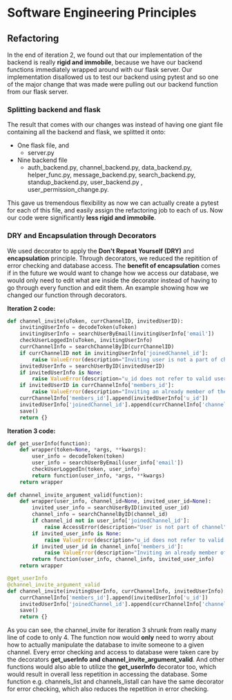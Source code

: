 # Software Engineering Principles

## Refactoring

In the end of iteration 2, we found out that our implementation of the backend is really **rigid and immobile**, because we have our backend functions immediately wrapped around with our flask server. Our implementation disallowed us to test our backend using pytest and so one of the major change that was made were pulling out our backend function from our flask server.

### Splitting backend and flask

The result that comes with our changes was instead of having one giant file containing all the backend and flask, we splitted it onto:

- One flask file, and
   - server.py
- Nine backend file
   - auth_backend.py, channel_backend.py, data_backend.py, helper_func.py, message_backend.py, search_backend.py, standup_backend.py, user_backend.py , user_permission_change.py.
   
This gave us tremendous flexibility as now we can actually create a pytest for each of this file, and easily assign the refactoring job to each of us. Now our code were significantly **less rigid and immobile**.

### DRY and Encapsulation through Decorators

We used decorator to apply the **Don't Repeat Yourself (DRY)** and **encapsulation** principle. Through decorators, we reduced the repitition of error checking and database access. The **benefit of encapsulation** comes if in the future we would want to change how we access our database, we would only need to edit what are inside the decorator instead of having to go through every function and edit them. An example showing how we changed our function through decorators.

**Iteration 2 code:**

```python
def channel_invite(uToken, currChannelID, invitedUserID):
    invitingUserInfo = decodeToken(uToken)
    invitingUserInfo = searchUserByEmail(invitingUserInfo['email'])
    checkUserLoggedIn(uToken, invitingUserInfo)
    currChannelInfo = searchChannelByID(currChannelID)
    if currChannelID not in invitingUserInfo['joinedChannel_id']:
        raise ValueError(description="Inviting user is not a part of channel_id passed in")
    invitedUserInfo = searchUserByID(invitedUserID)
    if invitedUserInfo is None:
        raise ValueError(description="u_id does not refer to valid user")
    if invitedUserID in currChannelInfo['members_id']:
        raise ValueError(description="Inviting an already member of the channel")
    currChannelInfo['members_id'].append(invitedUserInfo['u_id'])
    invitedUserInfo['joinedChannel_id'].append(currChannelInfo['channel_id'])
    save()
    return {}
```

**Iteration 3 code:**

```python
def get_userInfo(function):
    def wrapper(token=None, *args, **kwargs):
        user_info = decodeToken(token)
        user_info = searchUserByEmail(user_info['email'])  
        checkUserLoggedIn(token, user_info)
        return function(user_info, *args, **kwargs)
    return wrapper
    
def channel_invite_argument_valid(function):
    def wrapper(user_info, channel_id=None, invited_user_id=None):
        invited_user_info = searchUserByID(invited_user_id)
        channel_info = searchChannelByID(channel_id)
        if channel_id not in user_info['joinedChannel_id']:
            raise AccessError(description="User is not part of channel")
        if invited_user_info is None:
            raise ValueError(description="u_id does not refer to valid user")
        if invited_user_id in channel_info['members_id']:
            raise ValueError(description="Inviting an already member of the channel")
        return function(user_info, channel_info, invited_user_info)
    return wrapper

@get_userInfo
@channel_invite_argument_valid
def channel_invite(invitingUserInfo, currChannelInfo, invitedUserInfo):
    currChannelInfo['members_id'].append(invitedUserInfo['u_id'])
    invitedUserInfo['joinedChannel_id'].append(currChannelInfo['channel_id'])
    save()
    return {}
```

As you can see, the channel_invite for iteration 3 shrunk from really many line of code to only 4. The function now would **only** need to worry about how to actually manipulate the database to invite someone to a given channel. Every error checking and access to database were taken care by the decorators **get_userInfo and channel_invite_argument_valid**. And other functions would also able to utilize the **get_userInfo** decorator too, which would result in overall less repetition in accessing the database. Some function e.g. channels_list and channels_listall can have the same decorator for error checking, which also reduces the repetition in error checking.
